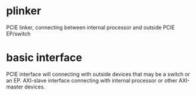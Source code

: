 # plinker
PCIE linker, connecting between internal processor and outside PCIE EP/switch

# basic interface
PCIE interface will connecting with outside devices that may be a switch or an EP.
AXI-slave interface connecting with internal processor or other AXI-master devices.
